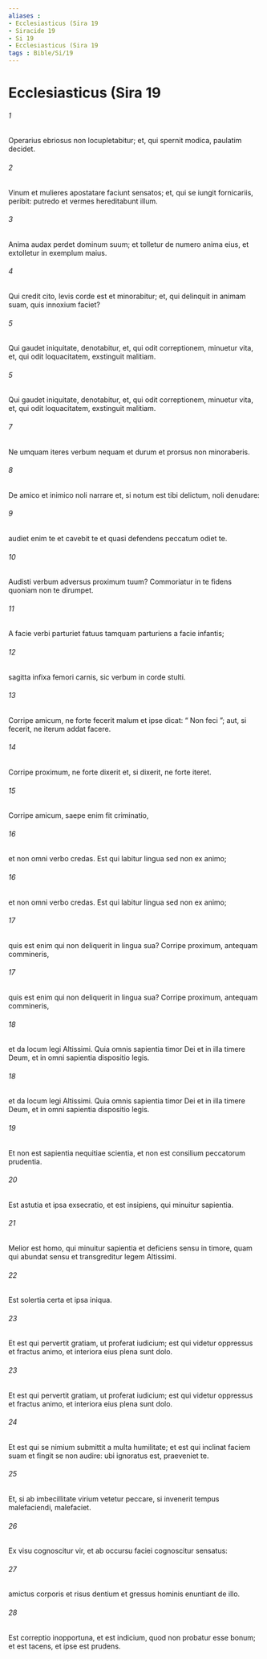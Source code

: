 ```yaml
---
aliases : 
- Ecclesiasticus (Sira 19
- Siracide 19
- Si 19
- Ecclesiasticus (Sira 19
tags : Bible/Si/19
---
```


# Ecclesiasticus (Sira 19

###### 1
Operarius ebriosus non locupletabitur; et, qui spernit modica, paulatim decidet.
###### 2
Vinum et mulieres apostatare faciunt sensatos; et, qui se iungit fornicariis, peribit: putredo et vermes hereditabunt illum.
###### 3
Anima audax perdet dominum suum; et tolletur de numero anima eius, et extolletur in exemplum maius.
###### 4
Qui credit cito, levis corde est et minorabitur; et, qui delinquit in animam suam, quis innoxium faciet?
###### 5
Qui gaudet iniquitate, denotabitur, et, qui odit correptionem, minuetur vita, et, qui odit loquacitatem, exstinguit malitiam. 
###### 5
Qui gaudet iniquitate, denotabitur, et, qui odit correptionem, minuetur vita, et, qui odit loquacitatem, exstinguit malitiam. 
###### 7
Ne umquam iteres verbum nequam et durum et prorsus non minoraberis.
###### 8
De amico et inimico noli narrare et, si notum est tibi delictum, noli denudare:
###### 9
audiet enim te et cavebit te et quasi defendens peccatum odiet te.
###### 10
Audisti verbum adversus proximum tuum? Commoriatur in te fidens quoniam non te dirumpet.
###### 11
A facie verbi parturiet fatuus tamquam parturiens a facie infantis;
###### 12
sagitta infixa femori carnis, sic verbum in corde stulti.
###### 13
Corripe amicum, ne forte fecerit malum et ipse dicat: “ Non feci ”; aut, si fecerit, ne iterum addat facere.
###### 14
Corripe proximum, ne forte dixerit et, si dixerit, ne forte iteret.
###### 15
Corripe amicum, saepe enim fit criminatio,
###### 16
et non omni verbo credas. Est qui labitur lingua sed non ex animo;
###### 16
et non omni verbo credas. Est qui labitur lingua sed non ex animo;
###### 17
quis est enim qui non deliquerit in lingua sua? Corripe proximum, antequam commineris,
###### 17
quis est enim qui non deliquerit in lingua sua? Corripe proximum, antequam commineris,
###### 18
et da locum legi Altissimi. Quia omnis sapientia timor Dei et in illa timere Deum, et in omni sapientia dispositio legis.
###### 18
et da locum legi Altissimi. Quia omnis sapientia timor Dei et in illa timere Deum, et in omni sapientia dispositio legis.
###### 19
Et non est sapientia nequitiae scientia, et non est consilium peccatorum prudentia.
###### 20
Est astutia et ipsa exsecratio, et est insipiens, qui minuitur sapientia.
###### 21
Melior est homo, qui minuitur sapientia et deficiens sensu in timore, quam qui abundat sensu et transgreditur legem Altissimi.
###### 22
Est solertia certa et ipsa iniqua.
###### 23
Et est qui pervertit gratiam, ut proferat iudicium; est qui videtur oppressus et fractus animo, et interiora eius plena sunt dolo.
###### 23
Et est qui pervertit gratiam, ut proferat iudicium; est qui videtur oppressus et fractus animo, et interiora eius plena sunt dolo.
###### 24
Et est qui se nimium submittit a multa humilitate; et est qui inclinat faciem suam et fingit se non audire: ubi ignoratus est, praeveniet te.
###### 25
Et, si ab imbecillitate virium vetetur peccare, si invenerit tempus malefaciendi, malefaciet.
###### 26
Ex visu cognoscitur vir, et ab occursu faciei cognoscitur sensatus:
###### 27
amictus corporis et risus dentium et gressus hominis enuntiant de illo.
###### 28
Est correptio inopportuna, et est indicium, quod non probatur esse bonum; et est tacens, et ipse est prudens.
